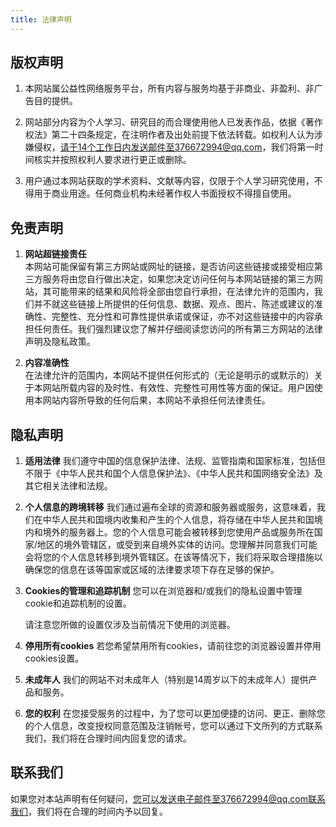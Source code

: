 ```yaml
---
title: 法律声明
---
```


## 版权声明

1. 本网站属公益性网络服务平台，所有内容与服务均基于非商业、非盈利、非广告目的提供。

2. 网站部分内容为个人学习、研究目的而合理使用他人已发表作品，依据《著作权法》第二十四条规定，在注明作者及出处前提下依法转载。如权利人认为涉嫌侵权，请于14个工作日内发送邮件至376672994@qq.com，我们将第一时间核实并按照权利人要求进行更正或删除。

3. 用户通过本网站获取的学术资料、文献等内容，仅限于个人学习研究使用，不得用于商业用途。任何商业机构未经著作权人书面授权不得擅自使用。

## 免责声明


1. **网站超链接责任**     
   本网站可能保留有第三方网站或网址的链接，是否访问这些链接或接受相应第三方服务将由您自行做出决定，如果您决定访问任何与本网站链接的第三方网站，其可能带来的结果和风险将全部由您自行承担，在法律允许的范围内，我们并不就这些链接上所提供的任何信息、数据、观点、图片、陈述或建议的准确性、完整性、充分性和可靠性提供承诺或保证，亦不对这些链接中的内容承担任何责任。我们强烈建议您了解并仔细阅读您访问的所有第三方网站的法律声明及隐私政策。


2. **内容准确性**  
   在法律允许的范围内，本网站不提供任何形式的（无论是明示的或默示的）关于本网站所载内容的及时性、有效性、完整性可用性等方面的保证。用户因使用本网站内容所导致的任何后果，本网站不承担任何法律责任。


## 隐私声明

1. **适用法律**
    我们遵守中国的信息保护法律、法规、监管指南和国家标准，包括但不限于《中华人民共和国个人信息保护法》、《中华人民共和国网络安全法》及其它相关法律和法规。

2. **个人信息的跨境转移**
    我们通过遍布全球的资源和服务器或服务，这意味着，我们在中华人民共和国境内收集和产生的个人信息，将存储在中华人民共和国境内和境外的服务器上。您的个人信息可能会被转移到您使用产品或服务所在国家/地区的境外管辖区，或受到来自境外实体的访问。您理解并同意我们可能会将您的个人信息转移到境外管辖区。在该等情况下，我们将采取合理措施以确保您的信息在该等国家或区域的法律要求项下存在足够的保护。
    

3. **Cookies的管理和追踪机制**
    您可以在浏览器和/或我们的隐私设置中管理cookie和追踪机制的设置。

    请注意您所做的设置仅涉及当前情况下使用的浏览器。
    
4. **停用所有cookies**
    若您希望禁用所有cookies，请前往您的浏览器设置并停用cookies设置。

5. **未成年人**
    我们的网站不对未成年人（特别是14周岁以下的未成年人）提供产品和服务。

6. **您的权利**
    在您接受服务的过程中，为了您可以更加便捷的访问、更正、删除您的个人信息，改变授权同意范围及注销帐号，您可以通过下文所列的方式联系我们，我们将在合理时间内回复您的请求。

## 联系我们

如果您对本站声明有任何疑问，您可以发送电子邮件至376672994@qq.com联系我们，我们将在合理的时间内予以回复。

